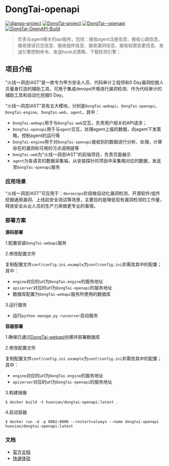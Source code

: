 # DongTai-openapi

[![django-project](https://img.shields.io/badge/django%20versions-3.0.3-blue)](https://www.djangoproject.com/)
[![DongTai-project](https://img.shields.io/badge/DongTai%20versions-beta-green)](https://huoxianclub.github.io/LingZhi/)
[![DongTai--openapi](https://img.shields.io/badge/DongTai--openapi-v1.0.0-lightgrey)](https://huoxianclub.github.io/LingZhi/#/doc/tutorial/quickstart)
[![DongTai-OpenAPI-Build](https://github.com/HXSecurity/DongTai-openapi/actions/workflows/build-openapi.yml/badge.svg)](https://github.com/HXSecurity/DongTai-openapi/actions/workflows/build-openapi.yml)

> 负责与agent相关的api服务，包括：接收agent注册信息、接收心跳信息、接收错误日志信息、接收组件信息、接收漏洞信息、接收权限变更信息、发送引擎控制命令、发送hook点策略、下载检测引擎；

## 项目介绍
“火线～洞态IAST”是一款专为甲方安全人员、代码审计工程师和0 Day漏洞挖掘人员量身打造的辅助工具，可用于集成devops环境进行漏洞检测、作为代码审计的辅助工具和自动化挖掘0 Day。

“火线～洞态IAST”具有五大模块，分别是`DongTai-webapi`、`DongTai-openapi`、`DongTai-engine`、`DongTai-web`、`agent`，其中：
- `DongTai-webapi`用于与`DongTai-web`交互，负责用户相关的API请求；
- `DongTai-openapi`用于与`agent`交互，处理agent上报的数据，向agent下发策略，控制agent的运行等
- `DongTai-engine`用于对`DongTai-openapi`接收到的数据进行分析、处理，计算存在的漏洞和可用的污点调用链等
- `DongTai-web`为“火线～洞态IAST”的前端项目，负责页面展示
- `agent`为各语言的数据采集端，从安装探针的项目中采集相对应的数据，发送至`DongTai-openapi`服务


### 应用场景
“火线～洞态IAST”可应用于：`devsecops`阶段做自动化漏洞检测、开源软件/组件挖掘通用漏洞、上线前安全测试等场景，主要目的是降低现有漏洞检测的工作量，释放安全从业人员的生产力来做更专业的事情。

### 部署方案

**源码部署**

1.配置安装`DongTai-webapi`服务

2.修改配置文件

复制配置文件`conf/config.ini.example`为`conf/config.ini`并需改其中的配置；其中：

- `engine`对应的url为`DongTai-engine`的服务地址
- `apiserver`对应的url为`DongTai-openapi`的服务地址
- 数据库配置为`DongTai-webapi`服务所使用的数据库

3.运行服务 

- 运行`python manage.py runserver`启动服务

**容器部署**

1.确保已通过[DongTai-webapi](https://github.com/huoxianclub/DongTai-webapi#%E9%83%A8%E7%BD%B2%E6%96%B9%E6%A1%88)创建并部署数据库

2.修改配置文件

复制配置文件`conf/config.ini.example`为`conf/config.ini`并需改其中的配置；其中：
- `engine`对应的url为`DongTai-engine`的服务地址
- `apiserver`对应的url为`DongTai-openapi`的服务地址

3.构建镜像
```
$ docker build -t huoxian/dongtai-openapi:latest .
```

4.启动容器
```
$ docker run -d -p 8002:8000 --restart=always --name dongtai-openapi huoxian/dongtai-openapi:latest
```


### 文档
- [官方文档](https://huoxianclub.github.io/LingZhi/#/)
- [快速体验](http://aws.iast.huoxian.cn:8000/login)

